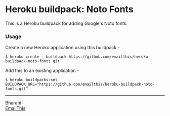 # Heroku buildpack: Noto Fonts

This is a Heroku buildpack for adding Google's Noto fonts.

### Usage

Create a new Heroku application using this buildpack - 

```
$ heroku create --buildpack https://github.com/emailthis/heroku-buildpack-noto-fonts.git
```

Add this to an existing application - 

```
$ heroku buildpacks:set BUILDPACK_URL="https://github.com/emailthis/heroku-buildpack-noto-fonts.git"
```


---------

Bharani <br>
[EmailThis](https://www.emailthis.me)